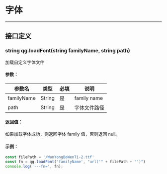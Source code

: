 # 字体
---
## 接口定义

### string qg.loadFont(string familyName, string path)

加载自定义字体文件

#### 参数：

| 参数名      | 类型       | 必填   | 说明       |
| -------- | -------- | ---- | -------- |
| familyName | String | 是    | family name     |
| path | String | 是    | 字体文件路径     |

#### 返回值：
如果加载字体成功，则返回字体 family 值，否则返回 null。

#### 示例：

```javascript
const filePath = '/WanYongBoWenTi-2.ttf'
const fn = qg.loadFont('familyName', "url('" + filePath + "')")
console.log('---fn=', fn);
```



